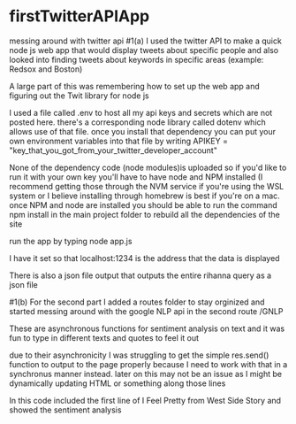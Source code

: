 # firstTwitterAPIApp
messing around with twitter api
#1(a)
I used the twitter API to make a quick node js web app that would display tweets about specific people and also looked into finding tweets about keywords in specific areas (example: Redsox and Boston)

A large part of this was remembering how to set up the web app and figuring out the Twit library for node js

I used a file called .env to host all my api keys and secrets which are not posted here. there's a corresponding node library called dotenv which allows use of that file. once you install that dependency you can put your own environment variables into that file by writing APIKEY = "key_that_you_got_from_your_twitter_developer_account"

None of the dependency code (node modules)is uploaded so if you'd like to run it with your own key you'll have to have node and NPM installed (I recommend getting those through the NVM service if you're using the WSL system or I believe installing through homebrew is best if you're on a mac. once NPM and node are installed you should be able to run the command npm install in the main project folder to rebuild all the dependencies of the site

run the app by typing node app.js

I have it set so that localhost:1234 is the address that the data is displayed

There is also a json file output that outputs the entire rihanna query as a json file

#1(b)
For the second part I added a routes folder to stay orginized and started messing around with the google NLP api in the second route /GNLP

These are asynchronous functions for sentiment analysis on text and it was fun to type in different texts and quotes to feel it out

due to their asynchronicity I was struggling to get the simple res.send() function to output to the page properly because I need to work with that in a synchronus manner instead. later on this may not be an issue as I might be dynamically updating HTML or something along those lines

In this code included the first line of I Feel Pretty from West Side Story and showed the sentiment analysis
 
